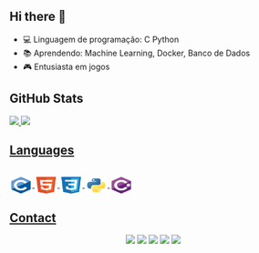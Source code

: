 ## Hi there 👋

- 💻 Linguagem de programação: C Python
- 📚 Aprendendo: Machine Learning, Docker, Banco de Dados
- 🎮 Entusiasta em jogos 

## **GitHub Stats**
 <div>
  <a href="https://github.com/juliana-azevedo">
  <img height="180em" src="https://github-readme-stats-sigma-five.vercel.app/api?username=juliana-azevedo&show_icons=true&theme=midnight-purple&include_all_commits=true&count_private=true"/>
  <img height="180em" src="https://github-readme-stats-sigma-five.vercel.app/api/top-langs/?username=juliana-azevedo&layout=compact&langs_count=7&theme=midnight-purple"/>
</div>

## **Languages**

<div style="display: inline_block"><br>
  <img align="center" alt="HTML" height="30" width="40" src="https://raw.githubusercontent.com/devicons/devicon/master/icons/c/c-original.svg">
  <img align="center" alt="HTML" height="30" width="40" src="https://raw.githubusercontent.com/devicons/devicon/master/icons/html5/html5-original.svg">
  <img align="center" alt="CSS" height="30" width="40" src="https://raw.githubusercontent.com/devicons/devicon/master/icons/css3/css3-original.svg">
  <img align="center" alt="Python" height="30" width="40" src="https://raw.githubusercontent.com/devicons/devicon/master/icons/python/python-original.svg">
  <img align="center" alt="Csharp" height="30" width="40" src="https://raw.githubusercontent.com/devicons/devicon/master/icons/csharp/csharp-original.svg">
</div>

## **Contact**
<p align="center">
 <a href = "mailto: julianazevedo09@gmail.com"><img src="https://img.shields.io/badge/-Gmail-%23EA4335?style=for-the-badge&logo=gmail&logoColor=white"></a>
 <a href="https://www.linkedin.com/in/juliana-azevedo-dev/" target="_blank"><img src="https://img.shields.io/badge/-LinkedIn-%230077B5?style=for-the-badge&logo=linkedin&logoColor=white"></a>
 <a href="https://www.instagram.com/julianazevedo__/" target="_blank"><img src="https://img.shields.io/badge/-Instagram-%23E4405F?style=for-the-badge&logo=instagram&logoColor=white"></a>
  <a href="https://steamcommunity.com/profiles/76561198200477855/" target="_blank"><img src="https://img.shields.io/badge/Steam-000000?style=for-the-badge&logo=steam&logoColor=white"></a>
  <a href="https://www.twitch.tv/freyastorn" target="_blank"><img src="https://img.shields.io/badge/Twitch-9146FF?style=for-the-badge&logo=twitch&logoColor=white"></a>

</p>
